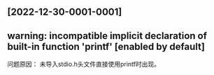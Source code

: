 

[2022-12-30-0001-0001]
----------------------
warning: incompatible implicit declaration of built-in function 'printf' [enabled by default]
---
问题原因： 未导入stdio.h头文件直接使用printf时出现。
